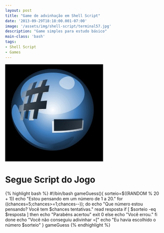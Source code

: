 ```yaml
---
layout: post
title: "Game de advinhação em Shell Script"
date: '2013-09-29T18:18:00.001-07:00'
image: '/assets/img/shell-script/terminal57.jpg'
description: "Game simples para estudo básico"
main-class: 'bash'
tags:
- Shell Script
- Games
---
```


![Game de advinhação em Shell Script](/assets/img/shell-script/terminal57.jpg "Game de advinhação em Shell Script")

# Segue Script do Jogo

{% highlight bash %}
#!/bin/bash
gameGuess(){
sorteio=$((RANDOM % 20 + 1))
echo "Estou pensando em um número de 1 a 20."
for ((chances=5;chances>=1;chances--));
do
	echo "Que número estou pensando? Você tem $chances tentativas."
	read resposta
		if [ $sorteio -eq $resposta ]
		then
			echo "Parabéns acertou"
			exit 0
		else
			echo "Você errou."
		fi
done
echo "Você não conseguiu adivinhar =["
echo "Eu havia escolhido o número $sorteio"
}
gameGuess
{% endhighlight %}
